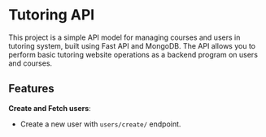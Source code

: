 # Tutoring API
This project is a simple API model for managing courses and users in tutoring system, built using Fast API and MongoDB. The API allows you to perform basic tutoring website operations as a backend program on users and courses.

## Features
**Create and Fetch users**:
 - Create a new user with `users/create/` endpoint.
